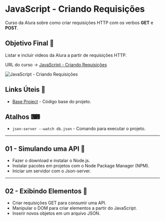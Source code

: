 # JavaScript - Criando Requisições

Curso da Alura sobre como criar requisições HTTP com os verbos **GET** e **POST**.

## Objetivo Final &#x1F3AF;

Listar e incluir vídeos da Alura a partir de requisições HTTP.

URL do curso -> [JavaScript - Criando Requisições](https://cursos.alura.com.br/course/javascript-criando-requisicoes)

![JavaScript - Criando Requisições](https://www.alura.com.br/assets/api/share/curso-javascript-criando-requisicoes.png)

## Links Úteis &#x1F517;
* [Base Project](https://github.com/alura-cursos/aluraplay-requisicoes/archive/refs/heads/main.zip) - Código base do projeto.

## Atalhos &#x2328;
* `json-server --watch db.json` - Comando para executar o projeto.

***

## 01 - Simulando uma API &#x1F516;
* Fazer o download e instalar o Node.js.
* Instalar pacotes em projetos com o Node Package Manager (NPM).
* Iniciar um servidor com o Json-server.

***

## 02 - Exibindo Elementos &#x1F516;
* Criar requisições GET para consumir uma API.
* Manipular o DOM para criar elementos a partir do JavaScript.
* Inserir novos objetos em um arquivo JSON.